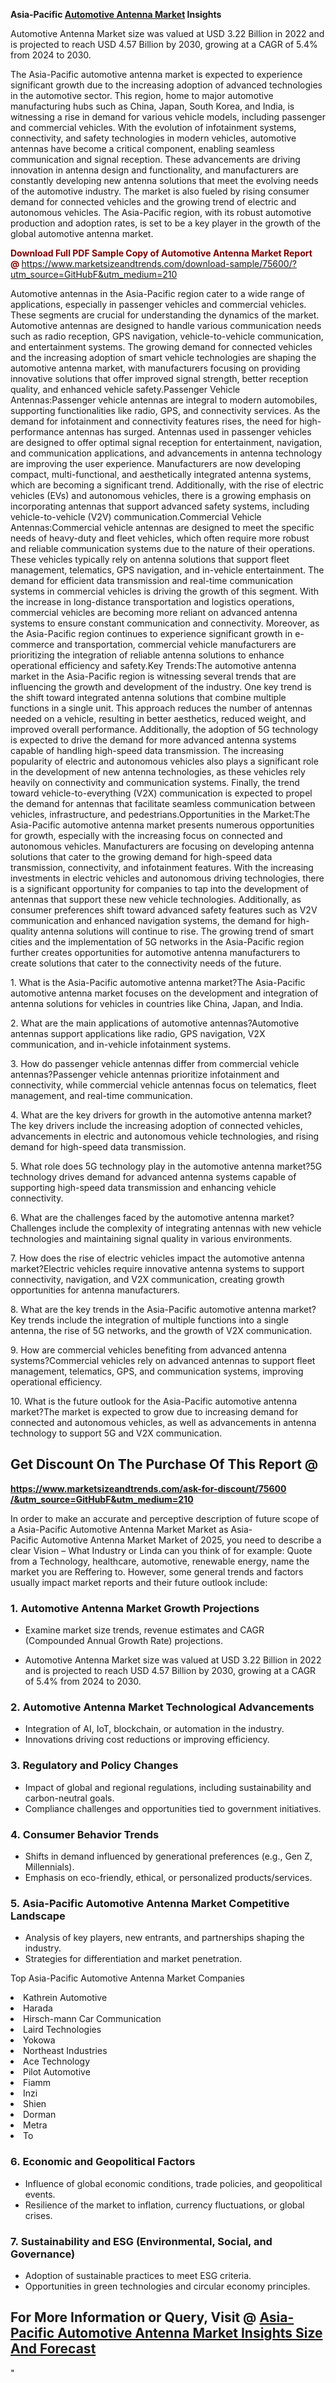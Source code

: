 <p><strong>Asia-Pacific&nbsp;<a href=""https://www.marketsizeandtrends.com/download-sample/75600/&amp;utm_source=GitHubF&amp;utm_medium=210"">Automotive Antenna Market</a> Insights</strong></p><p>Automotive Antenna Market size was valued at USD 3.22 Billion in 2022 and is projected to reach USD 4.57 Billion by 2030, growing at a CAGR of 5.4% from 2024 to 2030.</p><p><p>The Asia-Pacific automotive antenna market is expected to experience significant growth due to the increasing adoption of advanced technologies in the automotive sector. This region, home to major automotive manufacturing hubs such as China, Japan, South Korea, and India, is witnessing a rise in demand for various vehicle models, including passenger and commercial vehicles. With the evolution of infotainment systems, connectivity, and safety technologies in modern vehicles, automotive antennas have become a critical component, enabling seamless communication and signal reception. These advancements are driving innovation in antenna design and functionality, and manufacturers are constantly developing new antenna solutions that meet the evolving needs of the automotive industry. The market is also fueled by rising consumer demand for connected vehicles and the growing trend of electric and autonomous vehicles. The Asia-Pacific region, with its robust automotive production and adoption rates, is set to be a key player in the growth of the global automotive antenna market. <p><strong><span style="color: #800000;">Download Full PDF Sample Copy of Automotive Antenna Market Report @</span>&nbsp;</strong><a href="https://www.marketsizeandtrends.com/download-sample/75600/?utm_source=GitHubF&amp;utm_medium=210" target="_blank">https://www.marketsizeandtrends.com/download-sample/75600/?utm_source=GitHubF&amp;utm_medium=210</a></p>Automotive antennas in the Asia-Pacific region cater to a wide range of applications, especially in passenger vehicles and commercial vehicles. These segments are crucial for understanding the dynamics of the market. Automotive antennas are designed to handle various communication needs such as radio reception, GPS navigation, vehicle-to-vehicle communication, and entertainment systems. The growing demand for connected vehicles and the increasing adoption of smart vehicle technologies are shaping the automotive antenna market, with manufacturers focusing on providing innovative solutions that offer improved signal strength, better reception quality, and enhanced vehicle safety.Passenger Vehicle Antennas:Passenger vehicle antennas are integral to modern automobiles, supporting functionalities like radio, GPS, and connectivity services. As the demand for infotainment and connectivity features rises, the need for high-performance antennas has surged. Antennas used in passenger vehicles are designed to offer optimal signal reception for entertainment, navigation, and communication applications, and advancements in antenna technology are improving the user experience. Manufacturers are now developing compact, multi-functional, and aesthetically integrated antenna systems, which are becoming a significant trend. Additionally, with the rise of electric vehicles (EVs) and autonomous vehicles, there is a growing emphasis on incorporating antennas that support advanced safety systems, including vehicle-to-vehicle (V2V) communication.Commercial Vehicle Antennas:Commercial vehicle antennas are designed to meet the specific needs of heavy-duty and fleet vehicles, which often require more robust and reliable communication systems due to the nature of their operations. These vehicles typically rely on antenna solutions that support fleet management, telematics, GPS navigation, and in-vehicle entertainment. The demand for efficient data transmission and real-time communication systems in commercial vehicles is driving the growth of this segment. With the increase in long-distance transportation and logistics operations, commercial vehicles are becoming more reliant on advanced antenna systems to ensure constant communication and connectivity. Moreover, as the Asia-Pacific region continues to experience significant growth in e-commerce and transportation, commercial vehicle manufacturers are prioritizing the integration of reliable antenna solutions to enhance operational efficiency and safety.Key Trends:The automotive antenna market in the Asia-Pacific region is witnessing several trends that are influencing the growth and development of the industry. One key trend is the shift toward integrated antenna solutions that combine multiple functions in a single unit. This approach reduces the number of antennas needed on a vehicle, resulting in better aesthetics, reduced weight, and improved overall performance. Additionally, the adoption of 5G technology is expected to drive the demand for more advanced antenna systems capable of handling high-speed data transmission. The increasing popularity of electric and autonomous vehicles also plays a significant role in the development of new antenna technologies, as these vehicles rely heavily on connectivity and communication systems. Finally, the trend toward vehicle-to-everything (V2X) communication is expected to propel the demand for antennas that facilitate seamless communication between vehicles, infrastructure, and pedestrians.Opportunities in the Market:The Asia-Pacific automotive antenna market presents numerous opportunities for growth, especially with the increasing focus on connected and autonomous vehicles. Manufacturers are focusing on developing antenna solutions that cater to the growing demand for high-speed data transmission, connectivity, and infotainment features. With the increasing investments in electric vehicles and autonomous driving technologies, there is a significant opportunity for companies to tap into the development of antennas that support these new vehicle technologies. Additionally, as consumer preferences shift toward advanced safety features such as V2V communication and enhanced navigation systems, the demand for high-quality antenna solutions will continue to rise. The growing trend of smart cities and the implementation of 5G networks in the Asia-Pacific region further creates opportunities for automotive antenna manufacturers to create solutions that cater to the connectivity needs of the future.<p>1. What is the Asia-Pacific automotive antenna market?The Asia-Pacific automotive antenna market focuses on the development and integration of antenna solutions for vehicles in countries like China, Japan, and India. <p>2. What are the main applications of automotive antennas?Automotive antennas support applications like radio, GPS navigation, V2X communication, and in-vehicle infotainment systems.<p>3. How do passenger vehicle antennas differ from commercial vehicle antennas?Passenger vehicle antennas prioritize infotainment and connectivity, while commercial vehicle antennas focus on telematics, fleet management, and real-time communication.<p>4. What are the key drivers for growth in the automotive antenna market?The key drivers include the increasing adoption of connected vehicles, advancements in electric and autonomous vehicle technologies, and rising demand for high-speed data transmission.<p>5. What role does 5G technology play in the automotive antenna market?5G technology drives demand for advanced antenna systems capable of supporting high-speed data transmission and enhancing vehicle connectivity.<p>6. What are the challenges faced by the automotive antenna market?Challenges include the complexity of integrating antennas with new vehicle technologies and maintaining signal quality in various environments.<p>7. How does the rise of electric vehicles impact the automotive antenna market?Electric vehicles require innovative antenna systems to support connectivity, navigation, and V2X communication, creating growth opportunities for antenna manufacturers.<p>8. What are the key trends in the Asia-Pacific automotive antenna market?Key trends include the integration of multiple functions into a single antenna, the rise of 5G networks, and the growth of V2X communication.<p>9. How are commercial vehicles benefiting from advanced antenna systems?Commercial vehicles rely on advanced antennas to support fleet management, telematics, GPS, and communication systems, improving operational efficiency.<p>10. What is the future outlook for the Asia-Pacific automotive antenna market?The market is expected to grow due to increasing demand for connected and autonomous vehicles, as well as advancements in antenna technology to support 5G and V2X communication.</p><h2><strong>Get Discount On The Purchase Of This Report @&nbsp;</strong></h2><p><strong><a href=""https://www.marketsizeandtrends.com/ask-for-discount/75600/&amp;utm_source=GitHubF&amp;utm_medium=210"" target=""_blank"">https://www.marketsizeandtrends.com/ask-for-discount/75600<br />/&amp;utm_source=GitHubF&amp;utm_medium=210</a></strong></p><p>In order to make an accurate and perceptive description of future scope of a Asia-Pacific&nbsp;Automotive Antenna Market Market as Asia-Pacific&nbsp;Automotive Antenna Market Market of 2025, you need to describe a clear Vision &ndash; What Industry or Linda can you think of for example: Quote from a Technology, healthcare, automotive, renewable energy, name the market you are Reffering to. However, some general trends and factors usually impact market reports and their future outlook include:</p><h3>1.&nbsp;<strong>Automotive Antenna Market Growth Projections</strong></h3><ul><li>Examine market size trends, revenue estimates and CAGR (Compounded Annual Growth Rate) projections.</li><li><p>Automotive Antenna Market size was valued at USD 3.22 Billion in 2022 and is projected to reach USD 4.57 Billion by 2030, growing at a CAGR of 5.4% from 2024 to 2030.</p></li></ul><h3>2.&nbsp;<strong>Automotive Antenna Market Technological Advancements</strong></h3><ul><li>Integration of AI, IoT, blockchain, or automation in the industry.</li><li>Innovations driving cost reductions or improving efficiency.</li></ul><h3>3.&nbsp;<strong>Regulatory and Policy Changes</strong></h3><ul><li>Impact of global and regional regulations, including sustainability and carbon-neutral goals.</li><li>Compliance challenges and opportunities tied to government initiatives.</li></ul><h3>4.&nbsp;<strong>Consumer Behavior Trends</strong></h3><ul><li>Shifts in demand influenced by generational preferences (e.g., Gen Z, Millennials).</li><li>Emphasis on eco-friendly, ethical, or personalized products/services.</li></ul><h3>5.&nbsp;<strong>Asia-Pacific Automotive Antenna Market Competitive Landscape</strong></h3><ul><li>Analysis of key players, new entrants, and partnerships shaping the industry.</li><li>Strategies for differentiation and market penetration.</li></ul><p data-pm-slice=""1 1 []"">Top Asia-Pacific Automotive Antenna Market Companies</p><div data-test-id=""""><p><li>Kathrein Automotive</li><li> Harada</li><li> Hirsch-mann Car Communication</li><li> Laird Technologies</li><li> Yokowa</li><li> Northeast Industries</li><li> Ace Technology</li><li> Pilot Automotive</li><li> Fiamm</li><li> Inzi</li><li> Shien</li><li> Dorman</li><li> Metra</li><li> To</li></p></div><h3>6.&nbsp;<strong>Economic and Geopolitical Factors</strong></h3><ul><li>Influence of global economic conditions, trade policies, and geopolitical events.</li><li>Resilience of the market to inflation, currency fluctuations, or global crises.</li></ul><h3>7.&nbsp;<strong>Sustainability and ESG (Environmental, Social, and Governance)</strong></h3><ul><li>Adoption of sustainable practices to meet ESG criteria.</li><li>Opportunities in green technologies and circular economy principles.</li></ul><h2><strong>For More Information or Query, Visit @&nbsp;</strong><a href=""https://www.verifiedmarketreports.com/product/global-automotive-antenna-market-outlook-2018-2023/"" target=""_blank"">Asia-Pacific Automotive Antenna Market Insights Size And Forecast</a></h2>"
